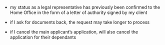 - my status as a legal representative has previously been confirmed to the Home Office in the form of a letter of authority signed by my client

- if I ask for documents back, the request may take longer to process

- if I cancel the main applicant’s application, will also cancel the application for their dependants
